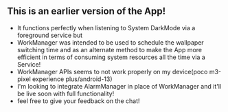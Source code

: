 ## This is an earlier version of the App!
- It functions perfectly when listening to System DarkMode via a foreground service but
- WorkManager was intended to be used to schedule the wallpaper switching time and as an alternate method to make the App more efficient in terms of 
consuming system resources all the time via a Service!
- WorkManager APIs seems to not work properly on my device(poco m3-pixel experience plus/android-13)
- I'm looking to integrate AlarmManager in place of WorkManager and it'll be live soon with full functionality!
- feel free to give your feedback on the chat!
